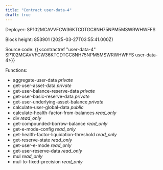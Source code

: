 ```yaml
---
title: "Contract user-data-4"
draft: true
---
```

Deployer: SP102MCAVVFCW36KTCDTGC8NH75NPM5MSWRWHWFFS


 



Block height: 853901 (2025-03-27T03:55:41.000Z)

Source code: {{<contractref "user-data-4" SP102MCAVVFCW36KTCDTGC8NH75NPM5MSWRWHWFFS user-data-4>}}

Functions:

* aggregate-user-data _private_
* get-user-asset-data _private_
* get-user-balance-reserve-data _private_
* get-user-basic-reserve-data _private_
* get-user-underlying-asset-balance _private_
* calculate-user-global-data _public_
* calculate-health-factor-from-balances _read_only_
* div _read_only_
* get-compounded-borrow-balance _read_only_
* get-e-mode-config _read_only_
* get-health-factor-liquidation-threshold _read_only_
* get-reserve-state _read_only_
* get-user-e-mode _read_only_
* get-user-reserve-data _read_only_
* mul _read_only_
* mul-to-fixed-precision _read_only_
